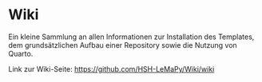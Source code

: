 # Wiki
Ein kleine Sammlung an allen Informationen zur Installation des Templates, dem grundsätzlichen Aufbau einer Repository sowie die Nutzung von Quarto.

Link zur Wiki-Seite: https://github.com/HSH-LeMaPy/Wiki/wiki

